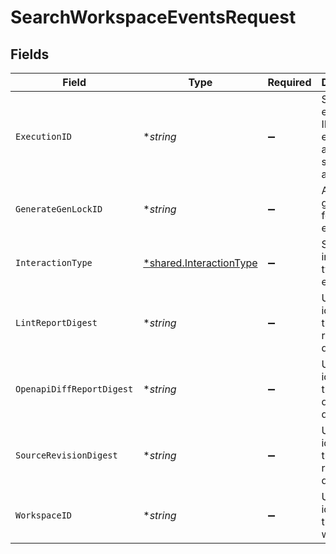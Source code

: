 # SearchWorkspaceEventsRequest


## Fields

| Field                                                                    | Type                                                                     | Required                                                                 | Description                                                              |
| ------------------------------------------------------------------------ | ------------------------------------------------------------------------ | ------------------------------------------------------------------------ | ------------------------------------------------------------------------ |
| `ExecutionID`                                                            | **string*                                                                | :heavy_minus_sign:                                                       | Shared execution ID for cli events across a single action.               |
| `GenerateGenLockID`                                                      | **string*                                                                | :heavy_minus_sign:                                                       | A specific gen lock ID for the events.                                   |
| `InteractionType`                                                        | [*shared.InteractionType](../../../pkg/models/shared/interactiontype.md) | :heavy_minus_sign:                                                       | Specified interaction type for events.                                   |
| `LintReportDigest`                                                       | **string*                                                                | :heavy_minus_sign:                                                       | Unique identifier of the lint report digest.                             |
| `OpenapiDiffReportDigest`                                                | **string*                                                                | :heavy_minus_sign:                                                       | Unique identifier of the openapi diff report digest.                     |
| `SourceRevisionDigest`                                                   | **string*                                                                | :heavy_minus_sign:                                                       | Unique identifier of the source revision digest.                         |
| `WorkspaceID`                                                            | **string*                                                                | :heavy_minus_sign:                                                       | Unique identifier of the workspace.                                      |